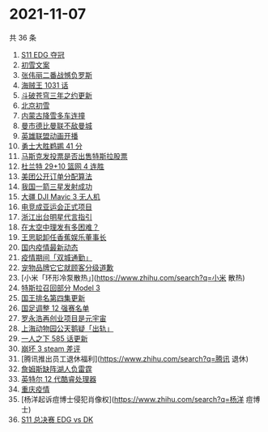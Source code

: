 # 2021-11-07

共 36 条

<!-- BEGIN ZHIHUSEARCH -->
<!-- 最后更新时间 Sun Nov 07 2021 18:12:06 GMT+0800 (China Standard Time) -->
1. [S11 EDG 夺冠 ](https://www.zhihu.com/search?q=EDG)
1. [初雪文案](https://www.zhihu.com/search?q=下雪文案)
1. [张伟丽二番战憾负罗斯](https://www.zhihu.com/search?q=张伟丽)
1. [海贼王 1031 话](https://www.zhihu.com/search?q=海贼王)
1. [斗破苍穹三年之约更新](https://www.zhihu.com/search?q=斗破苍穹三年之约)
1. [北京初雪](https://www.zhihu.com/search?q=北京初雪)
1. [内蒙古降雪多车连撞](https://www.zhihu.com/search?q=内蒙古降雪)
1. [曼市德比曼联不敌曼城](https://www.zhihu.com/search?q=曼城)
1. [英雄联盟动画开播](https://www.zhihu.com/search?q=英雄联盟双城之战)
1. [勇士大胜鹈鹕 41 分](https://www.zhihu.com/search?q=勇士)
1. [马斯克发投票是否出售特斯拉股票](https://www.zhihu.com/search?q=马斯克)
1. [杜兰特 29+10 篮网 4 连胜](https://www.zhihu.com/search?q=篮网)
1. [美团公开订单分配算法](https://www.zhihu.com/search?q=外卖算法)
1. [我国一箭三星发射成功](https://www.zhihu.com/search?q=一箭三星)
1. [大疆 DJI Mavic 3 无人机](https://www.zhihu.com/search?q=大疆无人机)
1. [电竞成亚运会正式项目](https://www.zhihu.com/search?q=亚运会电竞)
1. [浙江出台明星代言指引](https://www.zhihu.com/search?q=明星代言)
1. [在太空中理发有多困难？](https://www.zhihu.com/search?q=太空中理发)
1. [王思聪卸任香蕉娱乐董事长](https://www.zhihu.com/search?q=王思聪)
1. [国内疫情最新动态](https://www.zhihu.com/search?q=疫情)
1. [疫情期间「双城通勤」](https://www.zhihu.com/search?q=双城通勤)
1. [宠物品牌它它就顾客分级道歉](https://www.zhihu.com/search?q=它它顾客分级)
1. [小米「环形冷泵散热」](https://www.zhihu.com/search?q=小米 散热)
1. [特斯拉召回部分 Model 3](https://www.zhihu.com/search?q=特斯拉)
1. [国王排名第四集更新](https://www.zhihu.com/search?q=国王排名)
1. [国足调整 12 强赛名单](https://www.zhihu.com/search?q=国足)
1. [罗永浩再创业项目是元宇宙](https://www.zhihu.com/search?q=罗永浩)
1. [上海动物园公天鹅疑「出轨」](https://www.zhihu.com/search?q=天鹅出轨)
1. [一人之下 585 话更新](https://www.zhihu.com/search?q=一人之下)
1. [崩坏 3 steam 差评](https://www.zhihu.com/search?q=崩坏3)
1. [腾讯推出员工退休福利](https://www.zhihu.com/search?q=腾讯 退休)
1. [詹姆斯缺阵湖人负雷霆](https://www.zhihu.com/search?q=湖人)
1. [英特尔 12 代酷睿处理器](https://www.zhihu.com/search?q=12代酷睿)
1. [重庆疫情](https://www.zhihu.com/search?q=重庆疫情)
1. [杨洋起诉痘博士侵犯肖像权](https://www.zhihu.com/search?q=杨洋 痘博士)
1. [S11 总决赛 EDG vs DK](https://www.zhihu.com/search?q=EDG)
<!-- END ZHIHUSEARCH -->
